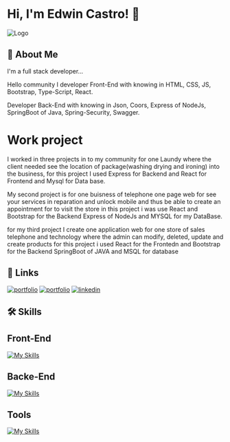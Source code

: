 
# Hi, I'm Edwin Castro! 👋


![Logo](https://i.pinimg.com/originals/aa/36/97/aa36975172e46b30abf807d78858c96b.png)


## 🚀 About Me
I'm a full stack developer...

Hello community I developer Front-End with knowing in HTML, CSS, JS, Bootstrap, Type-Script, React.

Developer Back-End with knowing in Json, Coors, Express of NodeJs, SpringBoot of Java, Spring-Security, Swagger. 

# Work project

I worked in three projects in to my community for one Laundy where the client needed see the location of package(washing drying and ironing) into the business, for this project I used Express for Backend and React for Frontend and Mysql for Data base.

My second project is for one buisness of telephone one page web for see your services in reparation and unlock mobile and thus be able to create an appointment for to visit the store in this project i was use React and Bootstrap for the Backend Express of NodeJs and MYSQL for my DataBase.

for my third project I create one application web for one store of sales telephone and technology where the admin can modify, deleted, update and create products for this project i used React for the Frontedn and Bootstrap for the Backend SpringBoot of JAVA and MSQL for database


## 🔗 Links
[![portfolio](https://img.shields.io/badge/my_portfolio-Front_End-000?style=for-the-badge&logo=ko-fi&logoColor=yellow)](https://portafolio-frontend-rust.vercel.app/)
[![portfolio](https://img.shields.io/badge/my_portfolio-Back_Edn-000?style=for-the-badge&logo=ko-fi&logoColor=green)](https://portafolio-reack.vercel.app/)
[![linkedin](https://img.shields.io/badge/linkedin-0A66C2?style=for-the-badge&logo=linkedin&logoColor=white)](www.linkedin.com/in/edwin-castro-13a763272)


## 🛠 Skills

## Front-End
[![My Skills](https://skillicons.dev/icons?i=js,html,css,bootstrap,figma,git,github,java,ts,tailwind,styledcomponents,sass,react,npm,nodejs,netlify,materialui)](https://skillicons.dev)
## Backe-End
[![My Skills](https://skillicons.dev/icons?i=java,sqlite,spring,postman,postgres,npm,nodejs,mysql,mongodb,maven,gradle,fastapi,express,docker)](https://skillicons.dev)
## Tools
[![My Skills](https://skillicons.dev/icons?i=vscode,wordpress,vite,visualstudio,sublime,linkedin,idea,eclipse,discord)](https://skillicons.dev)
